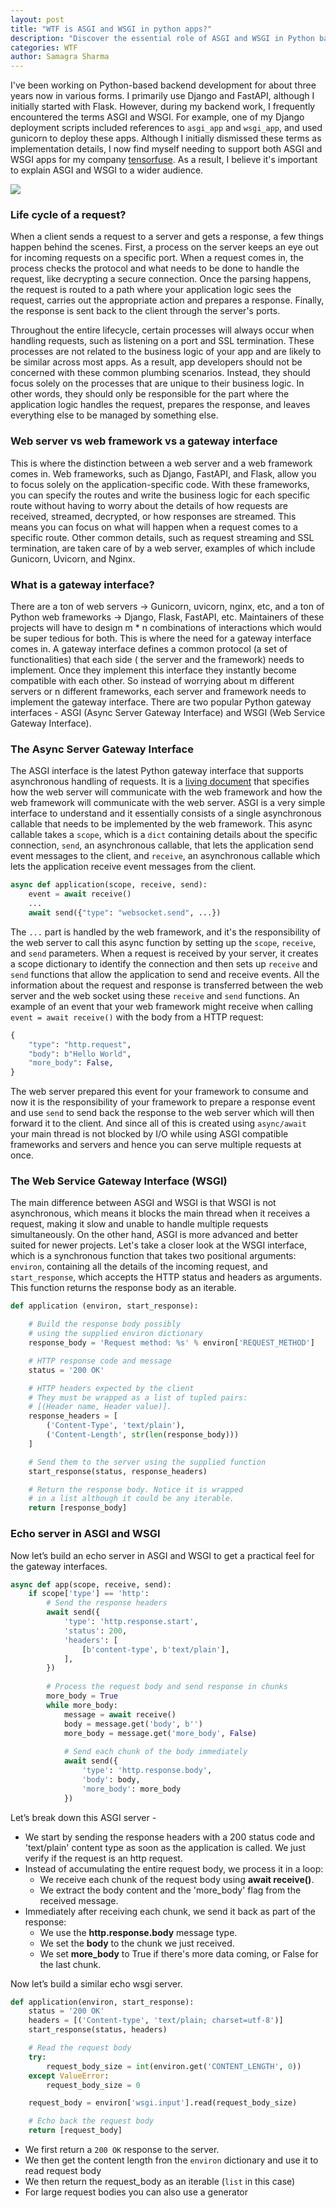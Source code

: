```yaml
---
layout: post
title: "WTF is ASGI and WSGI in python apps?"
description: "Discover the essential role of ASGI and WSGI in Python backend development with our in-depth guide. Uncover how these gateway interfaces power communication between web servers and popular frameworks like Django, FastAPI, and Flask. Our tutorial offers a clear breakdown of synchronous and asynchronous server handling, complete with hands-on examples such as constructing an echo server. Perfect for developers seeking to improve Python web application deployment and server performance. Tailored for professionals and hobbyists keen on mastering backend integration with ASGI and WSGI."
categories: WTF
author: Samagra Sharma
---
```



I've been working on Python-based backend development for about three years now in various forms. I primarily use Django and FastAPI, although I initially started with Flask. However, during my backend work, I frequently encountered the terms ASGI and WSGI. For example, one of my Django deployment scripts included references to `asgi_app` and `wsgi_app`, and used gunicorn to deploy these apps. Although I initially dismissed these terms as implementation details, I now find myself needing to support both ASGI and WSGI apps for my company [tensorfuse](https://www.tensorfuse.io). As a result, I believe it's important to explain ASGI and WSGI to a wider audience.

![](/assets/images/gateway_interface.png)
### Life cycle of a request?

When a client sends a request to a server and gets a response, a few things happen behind the scenes. First, a process on the server keeps an eye out for incoming requests on a specific port. When a request comes in, the process checks the protocol and what needs to be done to handle the request, like decrypting a secure connection.  Once the parsing happens, the request is routed to a path where your application logic sees the request, carries out the appropriate action and prepares a response. Finally, the response is sent back to the client through the server's ports.

Throughout the entire lifecycle, certain processes will always occur when handling requests, such as listening on a port and SSL termination. These processes are not related to the business logic of your app and are likely to be similar across most apps. As a result, app developers should not be concerned with these common plumbing scenarios. Instead, they should focus solely on the processes that are unique to their business logic. In other words, they should only be responsible for the part where the application logic handles the request,  prepares the response, and leaves everything else to be managed by something else.

### Web server vs web framework vs a gateway interface

This is where the distinction between a web server and a web framework comes in. Web frameworks, such as Django, FastAPI, and Flask, allow you to focus solely on the application-specific code. With these frameworks, you can specify the routes and write the business logic for each specific route without having to worry about the details of how requests are received, streamed, decrypted, or how responses are streamed.  This means you can focus on what will happen when a request comes to a specific route. Other common details, such as request streaming and SSL termination, are taken care of by a web server, examples of which include Gunicorn, Uvicorn, and Nginx.

### What is a gateway interface?

There are a ton of web servers -> Gunicorn, uvicorn, nginx, etc, and a ton of Python web frameworks -> Django, Flask, FastAPI, etc. Maintainers of these projects will have to design m * n  combinations of interactions which would be super tedious for both. This is where the need for a gateway interface comes in. A gateway interface defines a common protocol (a set of functionalities) that each side ( the server and the framework) needs to implement. Once they implement this interface they instantly become compatible with each other. So instead of worrying about m different servers or n different frameworks, each server and framework needs to implement the gateway interface. There are two popular Python gateway interfaces - ASGI (Async Server Gateway Interface) and WSGI (Web Service Gateway Interface).

### The Async Server Gateway Interface
The ASGI interface is the latest Python gateway interface that supports asynchronous handling of requests. It is a [living document](https://asgi.readthedocs.io/en/latest/index.html) that specifies how the web server will communicate with the web framework and how the web framework will communicate with the web server. ASGI is a very simple interface to understand and it essentially consists of a single asynchronous callable that needs to be implemented by the web framework. This async callable takes a `scope`, which is a `dict` containing details about the specific connection, `send`, an asynchronous callable, that lets the application send event messages to the client, and `receive`, an asynchronous callable which lets the application receive event messages from the client.

```python
async def application(scope, receive, send):
    event = await receive()
    ...
    await send({"type": "websocket.send", ...})
```

The `...` part is handled by the web framework, and it's the responsibility of the web server to call this async function by setting up the `scope`, `receive`, and `send` parameters. When a request is received by your server, it creates a scope dictionary to identify the connection and then sets up `receive` and `send` functions that allow the application to send and receive events. All the information about the request and response is transferred between the web server and the web socket using these `receive` and `send` functions. An example of an event that your web framework might receive when calling `event = await receive()` with the body from a HTTP request:

```python
{
    "type": "http.request",
    "body": b"Hello World",
    "more_body": False,
}
```

The web server prepared this event for your framework to consume and now it is the responsibility of your framework to prepare a response event and use `send` to send back the response to the web server which will then forward it to the client. And since all of this is created using `async/await` your main thread is not blocked by I/O while using ASGI compatible frameworks and servers and hence you can serve multiple requests at once.

### The Web Service Gateway Interface (WSGI)

The main difference between ASGI and WSGI is that WSGI is not asynchronous, which means it blocks the main thread when it receives a request, making it slow and unable to handle multiple requests simultaneously. On the other hand, ASGI is more advanced and better suited for newer projects. Let's take a closer look at the WSGI interface, which is a synchronous function that takes two positional arguments: `environ`, containing all the details of the incoming request, and `start_response`, which accepts the HTTP status and headers as arguments. This function returns the response body as an iterable.

```python
def application (environ, start_response):

    # Build the response body possibly
    # using the supplied environ dictionary
    response_body = 'Request method: %s' % environ['REQUEST_METHOD']

    # HTTP response code and message
    status = '200 OK'

    # HTTP headers expected by the client
    # They must be wrapped as a list of tupled pairs:
    # [(Header name, Header value)].
    response_headers = [
        ('Content-Type', 'text/plain'),
        ('Content-Length', str(len(response_body)))
    ]

    # Send them to the server using the supplied function
    start_response(status, response_headers)

    # Return the response body. Notice it is wrapped
    # in a list although it could be any iterable.
    return [response_body]

```

### Echo server in ASGI and WSGI
Now let’s build an echo server in ASGI and WSGI to get a practical feel for the gateway interfaces.

```python
async def app(scope, receive, send):
    if scope['type'] == 'http':
        # Send the response headers
        await send({
            'type': 'http.response.start',
            'status': 200,
            'headers': [
                [b'content-type', b'text/plain'],
            ],
        })
        
        # Process the request body and send response in chunks
        more_body = True
        while more_body:
            message = await receive()
            body = message.get('body', b'')
            more_body = message.get('more_body', False)
            
            # Send each chunk of the body immediately
            await send({
                'type': 'http.response.body',
                'body': body,
                'more_body': more_body
            })
```

Let’s break down this ASGI server -
* We start by sending the response headers with a 200 status code and 'text/plain' content type as soon as the application is called. We just verify if the request is an http request.
* Instead of accumulating the entire request body, we process it in a loop:
  * We receive each chunk of the request body using **await receive()**.
  * We extract the body content and the 'more_body' flag from the received message.
* Immediately after receiving each chunk, we send it back as part of the response:
  * We use the **http.response.body** message type.
  * We set the **body** to the chunk we just received.
  * We set **more_body** to True if there's more data coming, or False for the last chunk.

Now let’s build a similar echo wsgi server.

```python
def application(environ, start_response):
    status = '200 OK'
    headers = [('Content-type', 'text/plain; charset=utf-8')]
    start_response(status, headers)

    # Read the request body
    try:
        request_body_size = int(environ.get('CONTENT_LENGTH', 0))
    except ValueError:
        request_body_size = 0

    request_body = environ['wsgi.input'].read(request_body_size)

    # Echo back the request body
    return [request_body]
```


* We first return a `200 OK` response to the server.
* We then get the content length fron the `environ` dictionary and use it to read request body
* We then return the request_body as an iterable (`list` in this case)
* For large request bodies you can also use a generator 

